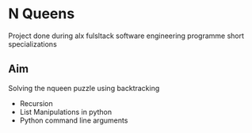 # N Queens

Project done during alx fulsltack software engineering programme short specializations

## Aim

Solving the nqueen puzzle using backtracking
- Recursion
- List Manipulations in python
- Python command line arguments
